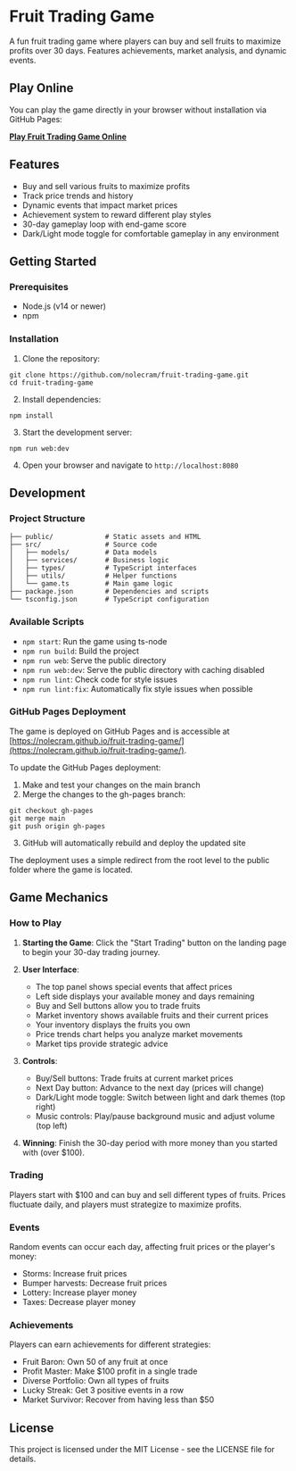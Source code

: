 # Fruit Trading Game

A fun fruit trading game where players can buy and sell fruits to maximize profits over 30 days. Features achievements, market analysis, and dynamic events.

## Play Online

You can play the game directly in your browser without installation via GitHub Pages:

**[Play Fruit Trading Game Online](https://nolecram.github.io/fruit-trading-game/)**

## Features

- Buy and sell various fruits to maximize profits
- Track price trends and history
- Dynamic events that impact market prices
- Achievement system to reward different play styles
- 30-day gameplay loop with end-game score
- Dark/Light mode toggle for comfortable gameplay in any environment

## Getting Started

### Prerequisites

- Node.js (v14 or newer)
- npm

### Installation

1. Clone the repository:
```
git clone https://github.com/nolecram/fruit-trading-game.git
cd fruit-trading-game
```

2. Install dependencies:
```
npm install
```

3. Start the development server:
```
npm run web:dev
```

4. Open your browser and navigate to `http://localhost:8080`

## Development

### Project Structure

```
├── public/             # Static assets and HTML
├── src/                # Source code
│   ├── models/         # Data models
│   ├── services/       # Business logic
│   ├── types/          # TypeScript interfaces
│   ├── utils/          # Helper functions
│   └── game.ts         # Main game logic
├── package.json        # Dependencies and scripts
└── tsconfig.json       # TypeScript configuration
```

### Available Scripts

- `npm start`: Run the game using ts-node
- `npm run build`: Build the project
- `npm run web`: Serve the public directory
- `npm run web:dev`: Serve the public directory with caching disabled
- `npm run lint`: Check code for style issues
- `npm run lint:fix`: Automatically fix style issues when possible

### GitHub Pages Deployment

The game is deployed on GitHub Pages and is accessible at [https://nolecram.github.io/fruit-trading-game/](https://nolecram.github.io/fruit-trading-game/).

To update the GitHub Pages deployment:

1. Make and test your changes on the main branch
2. Merge the changes to the gh-pages branch:
```
git checkout gh-pages
git merge main
git push origin gh-pages
```
3. GitHub will automatically rebuild and deploy the updated site

The deployment uses a simple redirect from the root level to the public folder where the game is located.

## Game Mechanics

### How to Play

1. **Starting the Game**: Click the "Start Trading" button on the landing page to begin your 30-day trading journey.

2. **User Interface**:
   - The top panel shows special events that affect prices
   - Left side displays your available money and days remaining
   - Buy and Sell buttons allow you to trade fruits
   - Market inventory shows available fruits and their current prices
   - Your inventory displays the fruits you own
   - Price trends chart helps you analyze market movements
   - Market tips provide strategic advice

3. **Controls**:
   - Buy/Sell buttons: Trade fruits at current market prices
   - Next Day button: Advance to the next day (prices will change)
   - Dark/Light mode toggle: Switch between light and dark themes (top right)
   - Music controls: Play/pause background music and adjust volume (top left)

4. **Winning**: Finish the 30-day period with more money than you started with (over $100).

### Trading

Players start with $100 and can buy and sell different types of fruits. Prices fluctuate daily, and players must strategize to maximize profits.

### Events

Random events can occur each day, affecting fruit prices or the player's money:
- Storms: Increase fruit prices
- Bumper harvests: Decrease fruit prices
- Lottery: Increase player money
- Taxes: Decrease player money

### Achievements

Players can earn achievements for different strategies:
- Fruit Baron: Own 50 of any fruit at once
- Profit Master: Make $100 profit in a single trade
- Diverse Portfolio: Own all types of fruits
- Lucky Streak: Get 3 positive events in a row
- Market Survivor: Recover from having less than $50

## License

This project is licensed under the MIT License - see the LICENSE file for details.